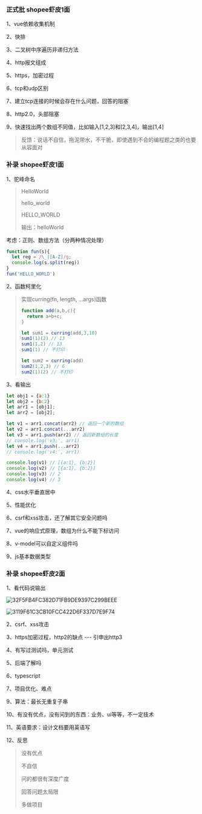 ### 正式批 shopee虾皮1面

1、vue依赖收集机制

2、快排

3、二叉树中序遍历非递归方法

4、http报文组成

5、https，加密过程

6、tcp和udp区别

7、建立tcp连接的时候会存在什么问题，回答的阻塞

8、http2.0，头部阻塞

9、快速找出两个数组不同值，比如输入[1,2,3]和[2,3,4]，输出[1,4]

> 反馈：说话不自信，拖泥带水，不干脆，即使遇到不会的编程题之类的也要从容面对

### 补录 shopee虾皮1面

1、驼峰命名

> HelloWorld
>
> hello_world
>
> HELLO_WORLD
>
> 输出：helloWorld

考虑：正则、数组方法（分两种情况处理）

```javascript
function fun(s){
  let reg = /\_|[A-Z]/g;
  console.log(s.split(reg))
}
fun('HELLO_WORLD')
```

2、函数柯里化

> 实现curring(fn, length, ...args)函数
>
> ```javascript
> function add(a,b,c){
>   return a+b+c;
> }
> 
> let sum1 = curring(add,3,10)
> sum1(1)(2) // 13
> sum1(1,2) // 13
> sum1(1) // 不打印
> 
> let sum2 = curring(add)
> sum2(1,2,3) // 6
> sum2(1)(2) // 不打印
> ```

3、看输出

```javascript
let obj1 = {a:1}
let obj2 = {b:2}
let arr1 = [obj1];
let arr2 = [obj2];

let v1 = arr1.concat(arr2) // 返回一个新的数组
let v2 = arr1.concat(...arr2)
let v3 = arr1.push(arr2) // 返回新数组的长度
// console.log('v3:', arr1)
let v4 = arr1.push(...arr2)
// console.log('v4:', arr1)

console.log(v1) // [{a:1}, {b:2}]
console.log(v2) // [{a:1}, {b:2}]
console.log(v3) // 2
console.log(v4) // 3
```

4、css水平垂直居中

5、性能优化

6、csrf和xss攻击，还了解其它安全问题吗

7、vue的响应式原理，数组为什么不能下标访问

8、v-model可以自定义组件吗

9、js基本数据类型

### 补录 shopee虾皮2面

1、看代码说输出

![32F5FB4FC382D71FB9DE9397C299BEEE](/Users/lihaiqin/Library/Containers/com.tencent.qq/Data/Library/Caches/Images/32F5FB4FC382D71FB9DE9397C299BEEE.jpg)

![3119F61C3CB10FCC422D6F337D7E9F74](/Users/lihaiqin/Library/Containers/com.tencent.qq/Data/Library/Caches/Images/3119F61C3CB10FCC422D6F337D7E9F74.jpg)

2、csrf、xss攻击

3、https加密过程，http2的缺点 --- 引申出http3

4、有写过测试吗，单元测试

5、后端了解吗

6、typescript

7、项目优化、难点

9、算法：最长无重复子串

10、有没有优点，没有问到的东西：业务、ui等等，不一定技术

11、英语要求：设计文档要用英语写

12、反思

> 没有优点
>
> 不自信
>
> 问的都很有深度广度
>
> 回答问题太局限
>
> 多做项目

